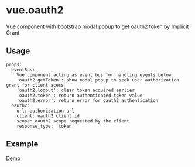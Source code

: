 # vue.oauth2
Vue component with bootstrap modal popup to get oauth2 token by Implicit Grant

## Usage
```
props:
  eventBus: 
    Vue component acting as event bus for handling events below
    'oauth2.getToken': show modal popup to seek user authorization grant for client acess
    'oauth2.logout': clear token acquired earlier
    'oauth2.token': return authenticated token value 
    'oauth2.error': return error for oauth2 authentication
  oauth2:
    url: authorization url
    client: oauth2 client id
    scope: oauth2 scope requested by the client
    response_type: 'token'
```

## Example
[Demo](https://rawgit.com/twhtanghk/vue.oauth2/master/dist/index.html)
